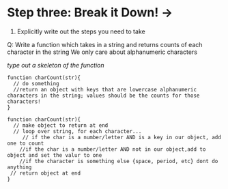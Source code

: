 # Step three: Break it Down! ->

1. Explicitly write out the steps you need to take

Q: Write a function which takes in a string and returns counts of each character in the string
We only care about alphanumeric characters

_type out a skeleton of the function_

```
function charCount(str){
  // do something
  //return an object with keys that are lowercase alphanumeric characters in the string; values should be the counts for those characters!
}

function charCount(str){
  // make object to return at end
  // loop over string, for each character...
     // if the char is a number/letter AND is a key in our object, add one to count
    //if the char is a number/letter AND not in our object,add to object and set the valur to one
    //if the character is something else {space, period, etc} dont do anything
 // return object at end
}
```
